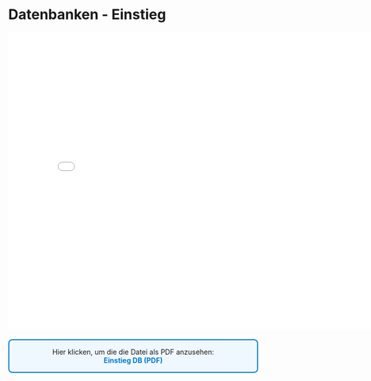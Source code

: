 # Datenbanken - Einstieg
<p>
<iframe src="../_static/pdfs/t10_einstieg_db.pdf" width="800" height="600" style="border: none;"></iframe>
</p>

<div style="border: 2px solid #007ACC; padding: 15px; border-radius: 8px; background-color: #F0F8FF; margin: 20px 0;">
    
<p style="text-align: center; margin: 0;">
    Hier klicken, um die die Datei als PDF anzusehen:
    <br>
     <a href="../_static/pdfs/t10_einstieg_db.pdf" 
           target="_blank" 
           rel="noopener noreferrer" 
           style="color: #007ACC; font-weight: bold; text-decoration: none;">
            Einstieg DB (PDF)
        </a>
    </p>
</div>